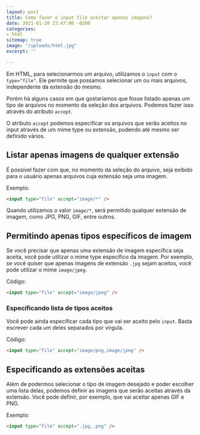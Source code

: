 ```yaml
---
layout: post
title: Como fazer o input file aceitar apenas imagens?
date: 2021-01-20 23:47:00 -0200
categories:
- html
sitemap: true
image: "/uploads/html.jpg"
excerpt: ''

---
```

Em HTML, para selecionarmos um arquivo, utilizamos o `input` com o `type="file"`. Ele permite que possamos selecionar um ou mais arquivos, independente da extensão do mesmo.

Porém há alguns casos em que gostaríamos que fosse listado apenas um tipo de arquivos no momento da seleção dos arquivos. Podemos fazer isso através do atributo `accept`. 

O atributo `accept` podemos especificar os arquivos que serão aceitos no input através de um mime type ou extensão, podendo até mesmo ser definido vários.

## Listar apenas imagens de qualquer extensão

É possível fazer com que, no momento da seleção do arquivo, seja exibido para o usuário apenas arquivos cuja extensão seja uma imagem. 

Exemplo:

```html
<input type="file" accept="image/*" />
```

Quando utilizamos o valor `image/*`, será permitido qualquer extensão de imagem, como JPG, PNG, GIF, entre outros.

## Permitindo apenas tipos específicos de imagem

Se você precisar que apenas uma extensão de imagem específica seja aceita, você pode utilizar o mime type específico da imagem. Por exemplo, se você quiser que apenas imagens de extensão `.jpg` sejam aceitos, você pode utilizar o mime `image/jpeg`.

Código:

```html
<input type="file" accept="image/jpeg" />
```

### Especificando lista de tipos aceitos

Você pode ainda especificar cada tipo que vai ser aceito pelo `input`. Basta escrever cada um deles separados por vírgula.

Código:

```html
<input type="file" accept="image/png,image/jpeg" />
```

## Especificando as extensões aceitas

Além de podermos selecionar o tipo de imagem desejado e poder escolher uma lista delas, podemos definir as imagens que serão aceitas através da extensão. Você pode definir, por exemplo, que vai aceitar apenas GIF e PNG.

Exemplo:
```html
<input type="file" accept=".jpg,.png" />
```